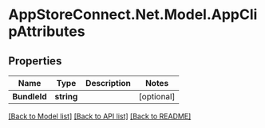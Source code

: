 # AppStoreConnect.Net.Model.AppClipAttributes

## Properties

Name | Type | Description | Notes
------------ | ------------- | ------------- | -------------
**BundleId** | **string** |  | [optional] 

[[Back to Model list]](../README.md#documentation-for-models) [[Back to API list]](../README.md#documentation-for-api-endpoints) [[Back to README]](../README.md)

